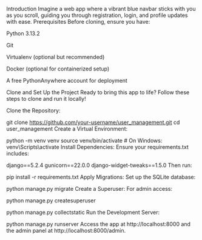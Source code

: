 Introduction
Imagine a web app where a vibrant blue navbar sticks with you as you scroll, guiding you through registration, login, and profile updates with ease.
Prerequisites
Before cloning, ensure you have:

Python 3.13.2 

Git 

Virtualenv (optional but recommended) 

Docker (optional for containerized setup) 

A free PythonAnywhere account for deployment 

Clone and Set Up the Project
Ready to bring this app to life? Follow these steps to clone and run it locally! 

Clone the Repository:

git clone https://github.com/your-username/user_management.git
cd user_management
Create a Virtual Environment:

python -m venv venv
source venv/bin/activate  # On Windows: venv\Scripts\activate
Install Dependencies: Ensure your requirements.txt includes:

django==5.2.4
gunicorn==22.0.0
django-widget-tweaks==1.5.0
Then run:

pip install -r requirements.txt
Apply Migrations: Set up the SQLite database:

python manage.py migrate
Create a Superuser: For admin access:

python manage.py createsuperuser

python manage.py collectstatic
Run the Development Server:

python manage.py runserver
Access the app at http://localhost:8000 and the admin panel at http://localhost:8000/admin.
